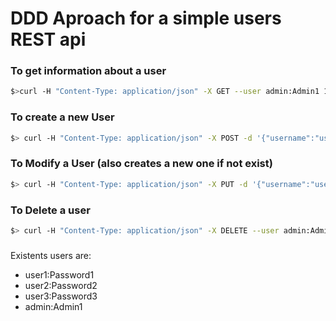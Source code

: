 # DDD Aproach for a simple users REST api
### To get information about a user

```sh
$>curl -H "Content-Type: application/json" -X GET --user admin:Admin1 127.0.0.1:8000/api/user/user1' -v
```

### To create a new User 

```sh
$> curl -H "Content-Type: application/json" -X POST -d '{"username":"user4","password":"Password4","roles":{roles:[1]}}' --user admin:Admin1 127.0.0.1:8000/api/user/create -v'
```

### To Modify a User (also creates a new one if not exist)

```sh
$> curl -H "Content-Type: application/json" -X PUT -d '{"username":"user4","password":"Password4","roles":{roles:[1,2]}}' --user admin:Admin1 127.0.0.1:8000/api/user/create -v'
```

### To Delete a user

```sh
$> curl -H "Content-Type: application/json" -X DELETE --user admin:Admin1 127.0.0.1:8000/api/user/delete/user4 -v'
```

###

Existents users are:

* user1:Password1
* user2:Password2
* user3:Password3
* admin:Admin1


